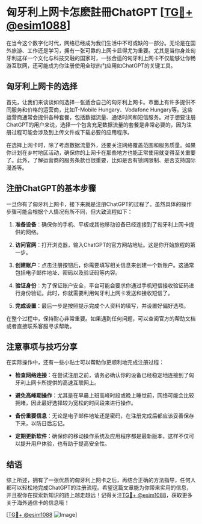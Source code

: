 # 匈牙利上网卡怎麽註冊ChatGPT [[TG💪+ @esim1088](https://t.me/s/esim1088)]

在当今这个数字化时代，网络已经成为我们生活中不可或缺的一部分。无论是在国外旅游、工作还是学习，拥有一张可靠的上网卡显得尤为重要。尤其是当你身处匈牙利这样一个文化与科技交融的国家时，一张合适的匈牙利上网卡不仅能够让你畅游互联网，还可能成为你注册使用全球热门应用如ChatGPT的关键工具。

## 匈牙利上网卡的选择

首先，让我们来谈谈如何选择一张适合自己的匈牙利上网卡。市面上有许多提供不同服务和价格的运营商，比如T-Mobile Hungary、Vodafone Hungary等。这些运营商通常会提供各种套餐，包括数据流量、通话时间和短信服务。对于想要注册ChatGPT的用户来说，选择一个包含充足数据流量的套餐是非常必要的，因为注册过程可能会涉及到上传文件或下载必要的应用程序。

在选择上网卡时，除了考虑数据流量外，还要关注网络覆盖范围和服务质量。如果你计划在乡村地区活动，确保你的上网卡在那些地方也能正常使用就变得至关重要了。此外，了解运营商的服务条款也很重要，比如是否有锁网限制、是否支持国际漫游等。

## 注册ChatGPT的基本步骤

一旦你有了匈牙利上网卡，接下来就是注册ChatGPT的过程了。虽然具体的操作步骤可能会根据个人情况有所不同，但大致流程如下：

1. **准备设备**：确保你的手机、平板或其他移动设备已经连接到了匈牙利上网卡提供的网络。
   
2. **访问官网**：打开浏览器，输入ChatGPT的官方网站地址。这是你开始旅程的第一步。

3. **创建账户**：点击注册按钮后，你需要填写相关信息来创建一个新账户。这通常包括电子邮件地址、密码以及验证码等内容。

4. **验证身份**：为了保证账户安全，平台可能会要求你通过手机短信接收验证码进行身份验证。此时，你就需要利用匈牙利上网卡发送和接收短信了。

5. **完成设置**：最后一步是按照提示完成个人资料的填写，并设置好偏好选项。

在整个过程中，保持耐心非常重要。如果遇到任何问题，可以查阅官方的帮助文档或者直接联系客服寻求帮助。

## 注意事项与技巧分享

在实际操作中，还有一些小贴士可以帮助你更顺利地完成注册过程：

- **检查网络连接**：在尝试注册之前，请务必确认你的设备已经稳定地连接到了匈牙利上网卡所提供的高速互联网上。
  
- **避免高峰期操作**：尤其是在早晨上班高峰时段或晚上睡觉前，网络可能会比较拥堵，因此最好选择较为宽松的时间段来进行操作。

- **备份重要信息**：无论是电子邮件地址还是密码，在注册完成后都应该妥善保存下来，以防日后忘记。

- **定期更新软件**：确保你的移动操作系统及应用程序都是最新版本，这样不仅可以提升用户体验，也有助于提高安全性。

## 结语

综上所述，拥有了一张优质的匈牙利上网卡之后，再结合正确的方法指导，任何人都可以轻松地完成ChatGPT的注册流程。希望这篇文章能为你带来实用的信息，并且祝你在探索新知识的路上越走越远！记得关注[TG💪+ @esim1088](https://t.me/s/esim1088)，获取更多关于海外通信卡的信息哦！

[[TG💪+ @esim1088](https://t.me/s/esim1088) ![Image](https://i.postimg.cc/4NQfJmqS/Snipaste-2025-05-13-00-14-12.png)]